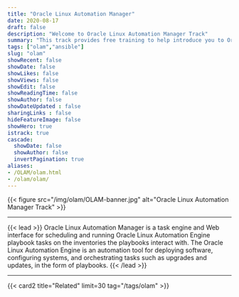 ```yaml
---
title: "Oracle Linux Automation Manager"
date: 2020-08-17
draft: false
description: "Welcome to Oracle Linux Automation Manager Track"
summary: "This track provides free training to help introduce you to Oracle Linux Automation Manager and improve your skills with its automation tools.  The Oracle Linux Automation Engine is an automation tool for deploying software, configuring systems, and orchestrating tasks such as upgrades and updates, in the form of playbooks.  Oracle Linux Automation Manager provides features that allow your organization to effectively manage infrastructure configuration through a browser user interface."
tags: ["olam","ansible"]
slug: "olam"
showRecent: false
showDate: false
showLikes: false
showViews: false
showEdit: false
showReadingTime: false
showAuthor: false
showDateUpdated : false
sharingLinks : false
hideFeatureImage: false
showHero: true
istrack: true
cascade:
  showDate: false
  showAuthor: false
  invertPagination: true
aliases:
- /OLAM/olam.html
- /olam/olam/
---
```


{{< figure src="/img/olam/OLAM-banner.jpg" alt="Oracle Linux Automation Manager Track" >}}

---

{{< lead >}}
Oracle Linux Automation Manager is a task engine and Web interface for scheduling and running Oracle Linux Automation Engine playbook tasks on the inventories the playbooks interact with. The Oracle Linux Automation Engine is an automation tool for deploying software, configuring systems, and orchestrating tasks such as upgrades and updates, in the form of playbooks.
{{< /lead >}}

---

{{< card2 title="Related" limit=30 tag="/tags/olam" >}}
